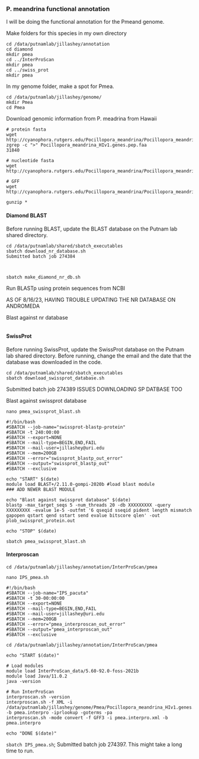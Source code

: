 ### P. meandrina functional annotation 

I will be doing the functional annotation for the Pmeand genome. 

Make folders for this species in my own directory

```
cd /data/putnamlab/jillashey/annotation
cd diamond
mkdir pmea
cd ../InterProScan
mkdir pmea
cd ../swiss_prot
mkdir pmea
```


In my genome folder, make a spot for Pmea.

```
cd /data/putnamlab/jillashey/genome/
mkdir Pmea
cd Pmea
```

Download genomic information from P. meadrina from Hawaii

```
# protein fasta 
wget http://cyanophora.rutgers.edu/Pocillopora_meandrina/Pocillopora_meandrina_HIv1.genes.pep.faa.gz
zgrep -c ">" Pocillopora_meandrina_HIv1.genes.pep.faa
31840

# nucleotide fasta 
wget http://cyanophora.rutgers.edu/Pocillopora_meandrina/Pocillopora_meandrina_HIv1.genes.cds.fna.gz

# GFF 
wget http://cyanophora.rutgers.edu/Pocillopora_meandrina/Pocillopora_meandrina_HIv1.genes.gff3.gz

gunzip *
```

#### Diamond BLAST 

Before running BLAST, update the BLAST database on the Putnam lab shared directory. 

```
cd /data/putnamlab/shared/sbatch_executables
sbatch download_nr_database.sh
Submitted batch job 274384



sbatch make_diamond_nr_db.sh
```

Run BLASTp using protein sequences from NCBI

AS OF 8/16/23, HAVING TROUBLE UPDATING THE NR DATABASE ON ANDROMEDA 

Blast against nr database 

```

```

#### SwissProt  

Before running SwissProt, update the SwissProt database on the Putnam lab shared directory. Before running, change the email and the date that the database was downloaded in the code. 

```
cd /data/putnamlab/shared/sbatch_executables
sbatch download_swissprot_database.sh
```

Submitted batch job 274389
ISSUES DOWNLOADING SP DATBASE TOO 

Blast against swissprot database 

```
nano pmea_swissprot_blast.sh

#!/bin/bash 
#SBATCH --job-name="swissprot-blastp-protein"
#SBATCH -t 240:00:00
#SBATCH --export=NONE
#SBATCH --mail-type=BEGIN,END,FAIL
#SBATCH --mail-user=jillashey@uri.edu
#SBATCH --mem=200GB
#SBATCH --error="swissprot_blastp_out_error"
#SBATCH --output="swissprot_blastp_out"
#SBATCH --exclusive

echo "START" $(date)
module load BLAST+/2.11.0-gompi-2020b #load blast module
### ADD NEWER BLAST MODULE

echo "Blast against swissprot database" $(date)
blastp -max_target_seqs 5 -num_threads 20 -db XXXXXXXXX -query XXXXXXXXX -evalue 1e-5 -outfmt '6 qseqid sseqid pident length mismatch gapopen qstart qend sstart send evalue bitscore qlen' -out plob_swissprot_protein.out

echo "STOP" $(date)

sbatch pmea_swissprot_blast.sh 
```

#### Interproscan 

`cd /data/putnamlab/jillashey/annotation/InterProScan/pmea`

```
nano IPS_pmea.sh

#!/bin/bash
#SBATCH --job-name="IPS_pacuta"
#SBATCH -t 30-00:00:00
#SBATCH --export=NONE
#SBATCH --mail-type=BEGIN,END,FAIL
#SBATCH --mail-user=jillashey@uri.edu
#SBATCH --mem=200GB
#SBATCH --error="pmea_interproscan_out_error"
#SBATCH --output="pmea_interproscan_out"
#SBATCH --exclusive

cd /data/putnamlab/jillashey/annotation/InterProScan/pmea

echo "START $(date)"

# Load modules
module load InterProScan_data/5.60-92.0-foss-2021b
module load Java/11.0.2
java -version

# Run InterProScan
interproscan.sh -version
interproscan.sh -f XML -i /data/putnamlab/jillashey/genome/Pmea/Pocillopora_meandrina_HIv1.genes.pep.faa -b pmea.interpro -iprlookup -goterms -pa 
interproscan.sh -mode convert -f GFF3 -i pmea.interpro.xml -b pmea.interpro

echo "DONE $(date)"
```

`sbatch IPS_pmea.sh`; Submitted batch job 274397. This might take a long time to run.
